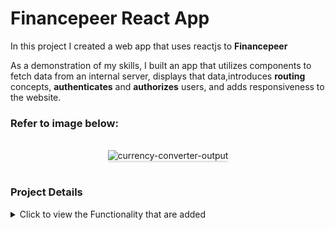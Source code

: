 # Financepeer React App

In this project I created a web app that uses reactjs to **Financepeer**

As a demonstration of my skills, I built an app that utilizes components to fetch data from an internal server, displays that data,introduces **routing** concepts, **authenticates** and **authorizes** users, and adds responsiveness to the website.

### Refer to image below:

<br/>
<div style="text-align: center;">
    <img src="https://res.cloudinary.com/strawhat/image/upload/v1633161344/currency%20codes/finance_i9ci0n.gif" alt="currency-converter-output" style="max-width:70%;box-shadow:0 2.8px 2.2px rgba(0, 0, 0, 0.12)">
</div>
<br/>

### Project Details

<details>
<summary>Click to view the Functionality that are added</summary>

#### Project Functionality

The app have the following functionalities

- Signup Route

  - To create an account, users will need to provide their email address and password.
  - There will be an error message if the password and confirmation password don't match.

- Login Route

  - Signing up is easy with a valid username and password. Users will be able to
    access their accounts once they've registered.
  - Navigation links are provided in the Navbar for users to access Home, Login, and Signup.
  - Users will be able to view the website responsively in mobile view, tablet view as well

- Home Route

  - JSON files can only be uploaded via this panel. I used the local storage after I've submitted the selected file to save the data.
  - After clicking the logout link, users will be able to navigate to the login page.
  - A page dedicated to data will be accessed as soon as you click Data on the navbar.
  - A navbar button will be displayed only when the user submits a json file or local storage already stores json data.

- Forget Password Route

  - In case a user forgets his password, he can update it by using the forget password feature

- DisplayData Route
  - Users will be able to view their individual details from JSON files retrieved from local storage.

#### Project Details

- In order to focus my efforts on the functionality of this app rather than styling it, I used Bootstrap for quick styling for most of the components.
- I built a signup page to store user information in local storage, and then I built a login page to cross-check user input with the data in local storage, and if they do not exist, it will show the user an error.
- Upon successfully entering user details and pressing login, the user will be redirected to the home page.
- A flag is saved in local storage when a user enters the home page after clicking login so that I can communicate with the app. The flag is changed to false when the user clicks logout.Only authorized users will be able to access the home page. Everyone else will be redirected to the login page.
- All records were displayed on one page.

### Improvements to come

- There will be the ability to store emails and passwords for multiple users.
- A pagination was needed to limit the number of details displayed on each page to ten.
- Clicking a particular post will redirect the user to the posts by that particular user of that particular post
- A user interface and user experience needs to be improved to be attractive.
- Had to make components DRY by eliminating code lines re-used more than once.

</details>
